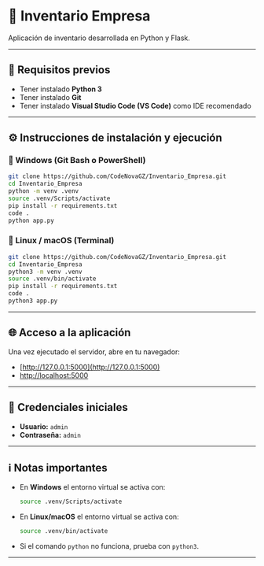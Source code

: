 # 🚀 Inventario Empresa

Aplicación de inventario desarrollada en Python y Flask.

---

## 📌 Requisitos previos

- Tener instalado **Python 3**  
- Tener instalado **Git**  
- Tener instalado **Visual Studio Code (VS Code)** como IDE recomendado

---

## ⚙️ Instrucciones de instalación y ejecución

### 🔹 Windows (Git Bash o PowerShell)
```bash
git clone https://github.com/CodeNovaGZ/Inventario_Empresa.git
cd Inventario_Empresa
python -m venv .venv
source .venv/Scripts/activate
pip install -r requirements.txt
code .
python app.py
```

### 🔹 Linux / macOS (Terminal)
```bash
git clone https://github.com/CodeNovaGZ/Inventario_Empresa.git
cd Inventario_Empresa
python3 -m venv .venv
source .venv/bin/activate
pip install -r requirements.txt
code .
python3 app.py
```

---

## 🌐 Acceso a la aplicación

Una vez ejecutado el servidor, abre en tu navegador:  
- [http://127.0.0.1:5000](http://127.0.0.1:5000)  
- [http://localhost:5000](http://localhost:5000)  

---

## 🔑 Credenciales iniciales

- **Usuario:** `admin`  
- **Contraseña:** `admin`  

---

## ℹ️ Notas importantes

- En **Windows** el entorno virtual se activa con:  
  ```bash
  source .venv/Scripts/activate
  ```
- En **Linux/macOS** el entorno virtual se activa con:  
  ```bash
  source .venv/bin/activate
  ```
- Si el comando `python` no funciona, prueba con `python3`.  

---
